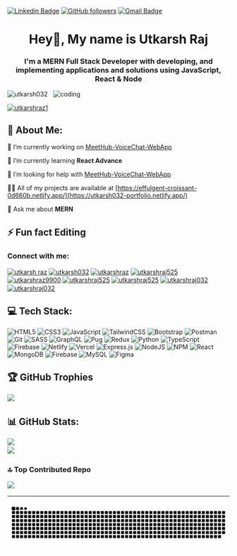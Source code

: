 [![Linkedin Badge](https://img.shields.io/badge/-Utkarsh_Raj-blue?style=social&logo=Linkedin&logoColor=blue&link=https://www.linkedin.com/in/codersadhu/)](https://www.linkedin.com/in/utkarsh-raj032/) [![GitHub followers](https://img.shields.io/github/followers/utkarsh032?label=Follow&style=social)](https://github.com/utkarsh032/?tab=follow) [![Gmail Badge](https://img.shields.io/badge/-Utkarsh_Raj-c14438?style=social&logo=Gmail&logoColor=red&link=mailto:utkarshraj525@gmail.com)](mailto:utkarshraj525@gmail.com) 

<h1 align="center">Hey👋, My name is Utkarsh Raj</h1>
<h3 align="center">I'm a MERN Full Stack Developer with developing, and implementing applications and solutions using JavaScript, React & Node</h3>
<img align="right" alt="coding" width="400" src="https://miro.medium.com/v2/resize:fit:1360/0*7Q3yvSIv_t0ioJ-Z.gif" alt="Coding Freak">


<p align="left"> <img src="https://komarev.com/ghpvc/?username=utkarsh032&label=Profile%20views&color=0e75b6&style=flat" alt="utkarsh032" /> </p>

<p align="left"> <a href="https://twitter.com/utkarshraz1" target="blank"><img src="https://img.shields.io/twitter/follow/utkarshraz1?logo=twitter&style=for-the-badge" alt="utkarshraz1" /></a> </p>

## 💫 About Me:

🔭 I’m currently working on [MeetHub-VoiceChat-WebApp](https://github.com/utkarsh032/MeetHub-VoiceChat-WebApp)

🌱 I’m currently learning **React Advance**

🤝 I’m looking for help with [MeetHub-VoiceChat-WebApp](https://github.com/utkarsh032/MeetHub-VoiceChat-WebApp)

👨‍💻 All of my projects are available at [https://effulgent-croissant-0d660b.netlify.app/](https://utkarsh032-portfolio.netlify.app/)

💬 Ask me about **MERN**

⚡ Fun fact **Editing**
--

<h3 align="left">Connect with me:</h3>
<p align="left">
<a href="https://stackoverflow.com/users/utkarsh raz" target="blank"><img align="center" src="https://raw.githubusercontent.com/rahuldkjain/github-profile-readme-generator/master/src/images/icons/Social/stack-overflow.svg" alt="utkarsh raz" height="30" width="40" /></a>
<a href="https://codesandbox.com/utkarsh032" target="blank"><img align="center" src="https://raw.githubusercontent.com/rahuldkjain/github-profile-readme-generator/master/src/images/icons/Social/codesandbox.svg" alt="utkarsh032" height="30" width="40" /></a>
<a href="https://dribbble.com/utkarshraz" target="blank"><img align="center" src="https://raw.githubusercontent.com/rahuldkjain/github-profile-readme-generator/master/src/images/icons/Social/dribbble.svg" alt="utkarshraz" height="30" width="40" /></a>
<a href="https://medium.com/utkarshraj525" target="blank"><img align="center" src="https://raw.githubusercontent.com/rahuldkjain/github-profile-readme-generator/master/src/images/icons/Social/medium.svg" alt="utkarshraj525" height="30" width="40" /></a>
<a href="https://www.youtube.com/c/utkarshraz9900" target="blank"><img align="center" src="https://raw.githubusercontent.com/rahuldkjain/github-profile-readme-generator/master/src/images/icons/Social/youtube.svg" alt="utkarshraz9900" height="30" width="40" /></a>
<a href="https://www.hackerrank.com/utkarshraj525" target="blank"><img align="center" src="https://raw.githubusercontent.com/rahuldkjain/github-profile-readme-generator/master/src/images/icons/Social/hackerrank.svg" alt="utkarshraj525" height="30" width="40" /></a>
<a href="https://www.leetcode.com/utkarshraj525" target="blank"><img align="center" src="https://raw.githubusercontent.com/rahuldkjain/github-profile-readme-generator/master/src/images/icons/Social/leet-code.svg" alt="utkarshraj525" height="30" width="40" /></a>
<a href="https://discord.gg/utkarshraj032" target="blank"><img align="center" src="https://raw.githubusercontent.com/rahuldkjain/github-profile-readme-generator/master/src/images/icons/Social/discord.svg" alt="utkarshraj032" height="30" width="40" /></a>
<a href="https://discord.gg/utkarshraj032" target="blank"><img align="center" src="https://www.vectorlogo.zone/logos/figma/figma-icon.svg" alt="utkarshraj032" height="30" width="40" /></a>

## 💻 Tech Stack:
![HTML5](https://img.shields.io/badge/html5-%23E34F26.svg?style=for-the-badge&logo=html5&logoColor=white) ![CSS3](https://img.shields.io/badge/css3-%231572B6.svg?style=for-the-badge&logo=css3&logoColor=white) ![JavaScript](https://img.shields.io/badge/javascript-%23323330.svg?style=for-the-badge&logo=javascript&logoColor=%23F7DF1E) ![TailwindCSS](https://img.shields.io/badge/tailwindcss-%2338B2AC.svg?style=for-the-badge&logo=tailwind-css&logoColor=white) ![Bootstrap](https://img.shields.io/badge/bootstrap-%238511FA.svg?style=for-the-badge&logo=bootstrap&logoColor=white) ![Postman](https://img.shields.io/badge/Postman-FF6C37?style=for-the-badge&logo=postman&logoColor=white) ![Git](https://img.shields.io/badge/git-%23F05033.svg?style=for-the-badge&logo=git&logoColor=white) ![SASS](https://img.shields.io/badge/SASS-hotpink.svg?style=for-the-badge&logo=SASS&logoColor=white) ![GraphQL](https://img.shields.io/badge/-GraphQL-E10098?style=for-the-badge&logo=graphql&logoColor=white) ![Pug](https://img.shields.io/badge/Pug-FFF?style=for-the-badge&logo=pug&logoColor=A86454) ![Redux](https://img.shields.io/badge/redux-%23593d88.svg?style=for-the-badge&logo=redux&logoColor=white)
![Python](https://img.shields.io/badge/python-3670A0?style=for-the-badge&logo=python&logoColor=ffdd54) ![TypeScript](https://img.shields.io/badge/typescript-%23007ACC.svg?style=for-the-badge&logo=typescript&logoColor=white) ![Firebase](https://img.shields.io/badge/firebase-%23039BE5.svg?style=for-the-badge&logo=firebase) ![Netlify](https://img.shields.io/badge/netlify-%23000000.svg?style=for-the-badge&logo=netlify&logoColor=#00C7B7) ![Vercel](https://img.shields.io/badge/vercel-%23000000.svg?style=for-the-badge&logo=vercel&logoColor=white) ![Express.js](https://img.shields.io/badge/express.js-%23404d59.svg?style=for-the-badge&logo=express&logoColor=%2361DAFB) ![NodeJS](https://img.shields.io/badge/node.js-6DA55F?style=for-the-badge&logo=node.js&logoColor=white) ![NPM](https://img.shields.io/badge/NPM-%23CB3837.svg?style=for-the-badge&logo=npm&logoColor=white) ![React](https://img.shields.io/badge/react-%2320232a.svg?style=for-the-badge&logo=react&logoColor=%2361DAFB) ![MongoDB](https://img.shields.io/badge/MongoDB-%234ea94b.svg?style=for-the-badge&logo=mongodb&logoColor=white) ![Firebase](https://img.shields.io/badge/firebase-a08021?style=for-the-badge&logo=firebase&logoColor=ffcd34) ![MySQL](https://img.shields.io/badge/mysql-4479A1.svg?style=for-the-badge&logo=mysql&logoColor=white) ![Figma](https://img.shields.io/badge/figma-%23F24E1E.svg?style=for-the-badge&logo=figma&logoColor=white)

## 🏆 GitHub Trophies
![](https://github-profile-trophy.vercel.app/?username=utkarsh032&theme=radical&no-frame=false&no-bg=true&margin-w=4)

## 📊 GitHub Stats:
![](https://github-readme-stats.vercel.app/api?username=utkarsh032&theme=dark&hide_border=false&include_all_commits=false&count_private=false)<br/>
![](https://github-readme-stats.vercel.app/api/top-langs/?username=utkarsh032&theme=dark&hide_border=false&include_all_commits=false&count_private=false&layout=compact)

### 🔝 Top Contributed Repo
![](https://github-contributor-stats.vercel.app/api?username=utkarsh032&limit=5&theme=dark&combine_all_yearly_contributions=true)

---
<!--[![](https://visitcount.itsvg.in/api?id=utkarsh032&icon=0&color=0)](https://visitcount.itsvg.in)-->
<img src="https://raw.githubusercontent.com/platane/snk/output/github-contribution-grid-snake-dark.svg" alt="Snake animation" />
